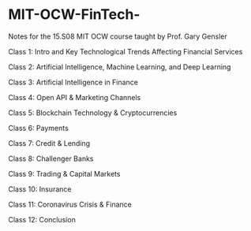 # MIT-OCW-FinTech-
Notes for the 15.S08 MIT OCW course taught by Prof. Gary Gensler

Class 1: Intro and Key Technological Trends Affecting Financial Services

Class 2: Artificial Intelligence, Machine Learning, and Deep Learning

Class 3: Artificial Intelligence in Finance

Class 4: Open API & Marketing Channels

Class 5: Blockchain Technology & Cryptocurrencies

Class 6: Payments

Class 7: Credit & Lending

Class 8: Challenger Banks

Class 9: Trading & Capital Markets

Class 10: Insurance

Class 11: Coronavirus Crisis & Finance

Class 12: Conclusion
